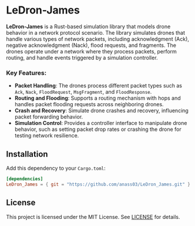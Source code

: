# LeDron-James

**LeDron-James** is a Rust-based simulation library that models drone behavior in a network protocol scenario. 
The library simulates drones that handle various types of network packets, including acknowledgment (Ack), negative acknowledgment (Nack), flood requests, and fragments. 
The drones operate under a network where they process packets, perform routing, and handle events triggered by a simulation controller. 

### Key Features:
- **Packet Handling**: The drones process different packet types such as `Ack`, `Nack`, `FloodRequest`, `MsgFragment`, and `FloodResponse`.
- **Routing and Flooding**: Supports a routing mechanism with hops and handles packet flooding requests across neighboring drones.
- **Crash and Recovery**: Simulate drone crashes and recovery, influencing packet forwarding behavior.
- **Simulation Control**: Provides a controller interface to manipulate drone behavior, such as setting packet drop rates or crashing the drone for testing network resilience.

## Installation

Add this dependency to your `Cargo.toml`:

```toml
[dependencies]
LeDron_James = { git = "https://github.com/anass03/LeDron_James.git" }
```
## License

This project is licensed under the MIT License. See [LICENSE](./LICENSE) for details.
